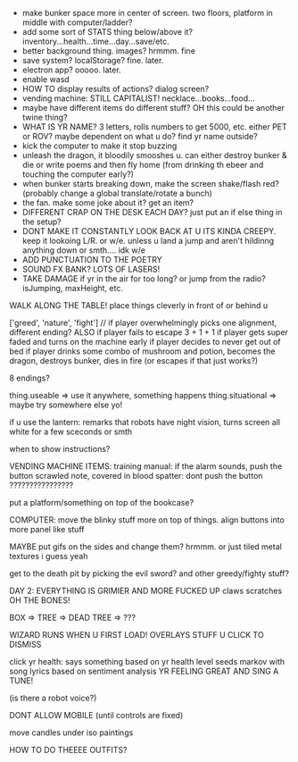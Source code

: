 - make bunker space more in center of screen. two floors, platform in middle with computer/ladder?
- add some sort of STATS thing below/above it? inventory...health...time...day...save/etc.
- better background thing. images? hrmmm. fine
- save system? localStorage? fine. later.
- electron app? ooooo. later.
- enable wasd
- HOW TO display results of actions? dialog screen?
- vending machine: STILL CAPITALIST! necklace...books...food...
- maybe have different items do different stuff? OH this could be another twine thing?
- WHAT IS YR NAME? 3 letters, rolls numbers to get 5000, etc. either PET or ROV? maybe dependent on what u do? find yr name outside?
- kick the computer to make it stop buzzing
- unleash the dragon, it bloodily smooshes u. can either destroy bunker & die or write poems and then fly home (from drinking th ebeer and touching the computer early?)
- when bunker starts breaking down, make the screen shake/flash red? (probably change a global translate/rotate a bunch)
- the fan. make some joke about it? get an item?
- DIFFERENT CRAP ON THE DESK EACH DAY? just put an if else thing in the setup?
- DONT MAKE IT CONSTANTLY LOOK BACK AT U ITS KINDA CREEPY. keep it lookoing L/R. or w/e. unless u land a jump and aren't hildinng anything down or smth.... idk w/e
- ADD PUNCTUATION TO THE POETRY
- SOUND FX BANK? LOTS OF LASERS!
- TAKE DAMAGE if yr in the air for too long? or jump from the radio? isJumping, maxHeight, etc.


WALK ALONG THE TABLE! place things cleverly in front of or behind u

['greed', 'nature', 'fight']
// if player overwhelmingly picks one alignment, different ending? ALSO if player fails to escape
3 + 1 + 1
if player gets super faded and turns on the machine early
if player decides to never get out of bed
if player drinks some combo of mushroom and potion, becomes the dragon, destroys bunker, dies in fire (or escapes if that just works?)

8 endings?


thing.useable => use it anywhere, something happens
thing.situational => maybe try somewhere else yo!


if u use the lantern: remarks that robots have night vision, turns screen all white for a few sceconds or smth





when to show instructions?



VENDING MACHINE ITEMS:
training manual: if the alarm sounds, push the button
scrawled note, covered in blood spatter: dont push the button
????????????????



put a platform/something on top of the bookcase?



COMPUTER: move the blinky stuff more on top of things. align buttons into more panel like stuff



MAYBE put gifs on the sides and change them? hrmmm. or just tiled metal textures i guess yeah






get to the death pit by picking the evil sword? and other greedy/fighty stuff?












DAY 2: EVERYTHING IS GRIMIER AND MORE FUCKED UP
claws scratches
OH THE BONES!


BOX => TREE => DEAD TREE => ???



WIZARD RUNS WHEN U FIRST LOAD! OVERLAYS STUFF U CLICK TO DISMISS

click yr health: says something based on yr health level
seeds markov with song lyrics based on sentiment analysis
YR FEELING GREAT AND SING A TUNE!

(is there a robot voice?)




DONT ALLOW MOBILE (until controls are fixed)





move candles under iso paintings





HOW TO DO THEEEE OUTFITS?